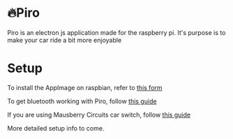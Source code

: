 # 🔥Piro
Piro is an electron js application made for the raspberry pi. It's purpose is to make your car ride a bit more enjoyable

# Setup
To install the AppImage on raspbian, refer to [this form](https://stackoverflow.com/questions/57813389/how-do-i-build-and-install-an-electron-app-for-raspbian-using-appimage)

To get bluetooth working with Piro, follow [this guide](https://www.raspberrypi.org/forums/viewtopic.php?t=235519)

If you are using Mausberry Circuits car switch, follow [this guide](https://mausberry-circuits.myshopify.com/pages/setup)

More detailed setup info to come.

